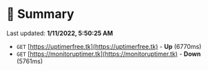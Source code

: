 # 📖 Summary
Last updated: **1/11/2022, 5:50:25 AM**

- `GET` [https://uptimerfree.tk](https://uptimerfree.tk) - **Up** (6770ms)
- `GET` [https://monitoruptimer.tk](https://monitoruptimer.tk) - **Down** (5761ms)
